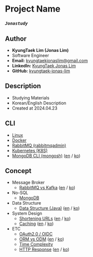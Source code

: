 # Project Name
### *`Jonastudy`*

## Author
- **KyungTaek Lim (Jonas Lim)**
- Software Engineer
- **Email:** kyungtaekjonaslim@gmail.com
- **LinkedIn:** [KyungTaek Jonas Lim](https://www.linkedin.com/in/kyungtaek-jonas-lim)
- **GitHub:** [kyungtaek-jonas-lim](https://github.com/kyungtaek-jonas-lim)

## Description
- Studying Materials
- Korean/English Description
- Created at 2024.04.23

## CLI
- [Linux](https://github.com/kyungtaek-jonas-lim/jonastudy/blob/main/cli/linux_cli.txt)
- [Docker](https://github.com/kyungtaek-jonas-lim/jonastudy/blob/main/cli/docker_cli.txt)
- [RabbitMQ (rabbitmqadmin)](https://github.com/kyungtaek-jonas-lim/jonastudy/blob/main/cli/rabbitmqadmin_cli.txt)
- [Kubernetes (K8S)](https://github.com/kyungtaek-jonas-lim/jonastudy/blob/main/cli/kubernetes_cli.txt)
- [MongoDB CLI (mongosh)](https://github.com/kyungtaek-jonas-lim/jonastudy/blob/main/cli/mongodb_cli_en.md) ([en](https://github.com/kyungtaek-jonas-lim/jonastudy/blob/main/cli/mongodb_cli_en.md) / [ko](https://github.com/kyungtaek-jonas-lim/jonastudy/blob/main/cli/mongodb_cli_ko.md))

## Concept
- Message Broker
    - [RabbitMQ vs Kafka](https://github.com/kyungtaek-jonas-lim/jonastudy/blob/main/concept/message_broker/rabbitmq_kafka_difference_en.md)  ([en](https://github.com/kyungtaek-jonas-lim/jonastudy/blob/main/concept/message_broker/rabbitmq_kafka_difference_en.md) / [ko](https://github.com/kyungtaek-jonas-lim/jonastudy/blob/main/concept/message_broker/rabbitmq_kafka_difference_ko.md))
- No-SQL
    - [MongoDB](https://github.com/kyungtaek-jonas-lim/jonastudy/blob/main/concept/no_sql/mongodb/mongodb_index.md)
- Data Structure
    - [Data Structure (Java)](https://github.com/kyungtaek-jonas-lim/jonastudy/blob/main/concept/data_structure/data_structure_java_en.md) ([en](https://github.com/kyungtaek-jonas-lim/jonastudy/blob/main/concept/data_structure/data_structure_java_en.md) / [ko](https://github.com/kyungtaek-jonas-lim/jonastudy/blob/main/concept/data_structure/data_structure_java_ko.md))
- System Design
    - [Shortening URLs](https://github.com/kyungtaek-jonas-lim/jonastudy/blob/main/concept/system_design/caching_en.md) ([en](https://github.com/kyungtaek-jonas-lim/jonastudy/blob/main/concept/system_design/caching_en.md) / [ko](https://github.com/kyungtaek-jonas-lim/jonastudy/blob/main/concept/system_design/caching_ko.md))
    - [Caching](https://github.com/kyungtaek-jonas-lim/jonastudy/blob/main/concept/system_design/shorten_url_en.md) ([en](https://github.com/kyungtaek-jonas-lim/jonastudy/blob/main/concept/system_design/shorten_url_en.md) / [ko](https://github.com/kyungtaek-jonas-lim/jonastudy/blob/main/concept/system_design/shorten_url_ko.md))
- ETC
    - [OAuth2.0 / OIDC](https://github.com/kyungtaek-jonas-lim/jonastudy/blob/main/concept/OAuth2.0_OIDC/OAuth2.0_OIDC.md)
    - [ORM vs ODM](https://github.com/kyungtaek-jonas-lim/jonastudy/blob/main/concept/orm_odm/orm_odm_en.md) ([en](https://github.com/kyungtaek-jonas-lim/jonastudy/blob/main/concept/orm_odm/orm_odm_en.md) / [ko](https://github.com/kyungtaek-jonas-lim/jonastudy/blob/main/concept/orm_odm/orm_odm_ko.md))
    - [Time Complexity](https://github.com/kyungtaek-jonas-lim/jonastudy/blob/main/concept/time_complexity/time_complexity.md)
    - [HTTP Response](https://github.com/kyungtaek-jonas-lim/jonastudy/blob/main/concept/http/http_response_status_code_en.md) ([en](https://github.com/kyungtaek-jonas-lim/jonastudy/blob/main/concept/http/http_response_status_code_en.md) / [ko](https://github.com/kyungtaek-jonas-lim/jonastudy/blob/main/concept/http/http_response_status_code_ko.md))